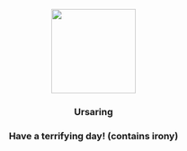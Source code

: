 <p align="center">
    <img src="https://raw.githubusercontent.com/PokeAPI/sprites/master/sprites/pokemon/217.png" width="150" height="150">
</p>
<h3 align="center"> <b>Ursaring</b></h3>
<h3 align="center">Have a terrifying day! (contains irony)</h3>
